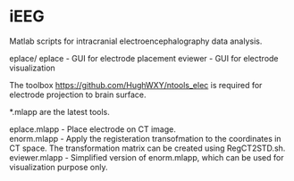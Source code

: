 # iEEG
Matlab scripts for intracranial electroencephalography data analysis. 

eplace/
  eplace - GUI for electrode placement
  eviewer - GUI for electrode visualization
    
The toolbox https://github.com/HughWXY/ntools_elec is required for electrode projection to brain surface.
  
*.mlapp are the latest tools.

eplace.mlapp - Place electrode on CT image.  
enorm.mlapp - Apply the registeration transofmation to the coordinates in CT space. The transformation matrix can be created using RegCT2STD.sh.    
eviewer.mlapp - Simplified version of enorm.mlapp, which can be used for visualization purpose only.    


